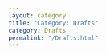 ```yaml
---
layout: category
title: "Category: Drafts"
category: Drafts
permalink: "/Drafts.html"
---
```

